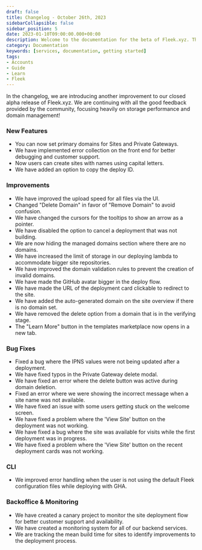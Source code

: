 ```yaml
---
draft: false
title: Changelog - October 26th, 2023
sidebarCollapsible: false
sidebar_position: 5
date: 2023-01-10T09:00:00.000+00:00
description: Welcome to the documentation for the beta of Fleek.xyz. This is the changelog for October 26th, 2023, find all the new features & updates of the Fleek Platform here.
category: Documentation
keywords: [services, documentation, getting started]
tags:
- Accounts
- Guide
- Learn
- Fleek
---
```


In the changelog, we are introducing another improvement to our closed alpha release of Fleek.xyz. We are continuing with all the good feedback provided by the community, focusing heavily on storage performance and domain management!

### New Features
- You can now set primary domains for Sites and Private Gateways.
- We have implemented error collection on the front end for better debugging and customer support.
- Now users can create sites with names using capital letters.
- We have added an option to copy the deploy ID.

### Improvements
- We have improved the upload speed for all files via the UI.
- Changed "Delete Domain" in favor of "Remove Domain" to avoid confusion.
- We have changed the cursors for the tooltips to show an arrow as a pointer.
- We have disabled the option to cancel a deployment that was not building.
- We are now hiding the managed domains section where there are no domains.
- We have increased the limit of storage in our deploying lambda to accommodate bigger site repositories.
- We have improved the domain validation rules to prevent the creation of invalid domains.
- We have made the GitHub avatar bigger in the deploy flow.
- We have made the URL of the deployment card clickable to redirect to the site.
- We have added the auto-generated domain on the site overview if there is no domain set.
- We have removed the delete option from a domain that is in the verifying stage.
- The "Learn More" button in the templates marketplace now opens in a new tab.

### Bug Fixes
- Fixed a bug where the IPNS values were not being updated after a deployment.
- We have fixed typos in the Private Gateway delete modal.
- We have fixed an error where the delete button was active during domain deletion.
- Fixed an error where we were showing the incorrect message when a site name was not available.
- We have fixed an issue with some users getting stuck on the welcome screen.
- We have fixed a problem where the 'View Site' button on the deployment was not working.
- We have fixed a bug where the site was available for visits while the first deployment was in progress.
- We have fixed a problem where the 'View Site' button on the recent deployment cards was not working.

### CLI
- We improved error handling when the user is not using the default Fleek configuration files while deploying with GHA.

### Backoffice & Monitoring
- We have created a canary project to monitor the site deployment flow for better customer support and availability.
- We have created a monitoring system for all of our backend services.
- We are tracking the mean build time for sites to identify improvements to the deployment process.

